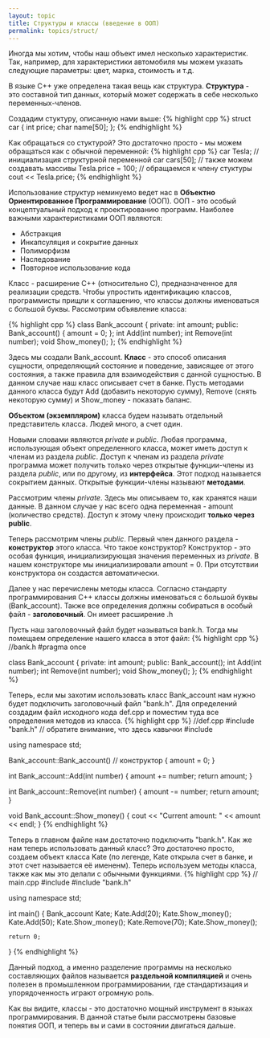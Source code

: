 ```yaml
---
layout: topic
title: Структуры и классы (введение в ООП)
permalink: topics/struct/
---
```

Иногда мы хотим, чтобы наш объект имел несколько характеристик. Так, например, для характеристики автомобиля мы можем указать следующие параметры: цвет, марка, стоимость и т.д.

В языке C++ уже определена такая вещь как структура. **Структура** - это составной тип данных, который может содержать в себе несколько переменных-членов.

Создадим стуктуру, описанную нами выше:
{% highlight cpp %}
struct car
{
	int price;
	char name[50];
};
{% endhighlight %}

Как обращаться со стуктурой? Это достаточно просто - мы можем обращаться как с обычной переменной:
{% highlight cpp %}
car Tesla; // инициализация структурной переменной
car cars[50]; // также можем создавать массивы
Tesla.price = 100; // обращаемся к члену стуктуры
cout << Tesla.price;
{% endhighlight %}

Использование структур неминуемо ведет нас в **Объектно Ориентированное Программирование** (ООП). ООП - это особый концептуальный подход к проектированию программ. Наиболее важными характеристиками ООП являются:
* Абстракция
* Инкапсуляция и сокрытие данных
* Полиморфизм
* Наследование
* Повторное использование кода

Класс - расширение С++ (относительно С), предназначенное для реализации средств. Чтобы упростить идентификацию классов, программисты прищли к соглашению, что классы должны именоваться с большой буквы. Рассмотрим объявление класса:

{% highlight cpp %}
class Bank_account
{
private:
	int amount;
public:
	Bank_account() { amount = 0; };
	int Add(int number);
	int Remove(int number);
	void Show_money();
};
{% endhighlight %}

Здесь мы создали Bank_account. **Класс** - это способ описания сущности, определяющий состояние и поведение, зависящее от этого состояния, а также правила для взаимодействия с данной сущностью. В данном случае наш класс описывает счет в банке. Пусть методами данного класса будут Add (добавить некоторую сумму), Remove (снять некоторую сумму) и Show_money - показать баланс.

**Объектом (экземпляром)** класса будем называть отдельный представитель класса. Людей много, а счет один.


Новыми словами являются *private* и *public*. Любая программа, использующая объект определенного класса, может иметь доступ к членам из раздела *public*. Доступ к членам из раздела *private* программа может получить только через открытые функции-члены из раздела *public*, или по другому, из **интерфейса**. Этот подход называется сокрытием данных. Открытые функции-члены называют **методами**.

Рассмотрим члены *private*. Здесь мы описываем то, как хранятся наши данные. В данном случае у нас всего одна переменная - amount (количество средств). Доступ к этому члену происходит **только через public**.

Теперь рассмотрим члены *public*. Первый член данного раздела - **конструктор** этого класса. Что такое конструктор? Конструктор - это особая функция, инициализирующая значения переменных из *private*. В нашем конструкторе мы инициализировали amount = 0. При отсутствии конструктора он создастся автоматически.

Далее у нас перечислены методы класса. Согласно стандарту программирования C++ классы должны именоваться с большой буквы (Bank_account). Также все определения должны собираться в особый файл - **заголовочный**. Он имеет расширение .h

Пусть наш заголовочный файл будет называться bank.h. Тогда мы помещаем определение нашего класса в этот файл:
{% highlight cpp %}
//bank.h
#pragma once

class Bank_account
{
private:
	int amount;
public:
	Bank_account();
	int Add(int number);
	int Remove(int number);
	void Show_money();
};
{% endhighlight %}

Теперь, если мы захотим использовать класс Bank_account нам нужно будет подключить заголовочный файл "bank.h". Для определений создадим файл исходного кода def.cpp и поместим туда все определения методов из класса.
{% highlight cpp %}
//def.cpp
#include "bank.h" // обратите внимание, что здесь кавычки
#include <iostream>

using namespace std;

Bank_account::Bank_account() // конструктор
{
	amount = 0;
}

int Bank_account::Add(int number)
{
	amount += number;
	return amount;
}

int Bank_account::Remove(int number)
{
	amount -= number;
	return amount;
}

void Bank_account::Show_money()
{
	cout << "Current amount: " << amount << endl;
}
{% endhighlight %}

Теперь в главном файле нам достаточно подключить "bank.h". Как же нам теперь использовать данный класс? Это достаточно просто, создаем объект класса Kate (по легенде, Kate открыла счет в банке, и этот счет называется её имененм). Теперь используем методы класса, также как мы это делали с обычными функциями.
{% highlight cpp %}
// main.cpp
#include <iostream>
#include "bank.h"

using namespace std;

int main()
{
	Bank_account Kate;
	Kate.Add(20);
	Kate.Show_money();
	Kate.Add(50);
	Kate.Show_money();
	Kate.Remove(70);
	Kate.Show_money();

	return 0;
}
{% endhighlight %}

Данный подход, а именно разделение программы на несколько составляющих файлов называется **раздельной компиляцией** и очень полезен в промышленном программировании, где стандартизация и упорядоченность играют огромную роль.

Как вы видите, классы - это достаточно мощный инструмент в языках программирования. В данной статье были рассмотрены базовые понятия ООП, и теперь вы и сами в состоянии двигаться дальше.
